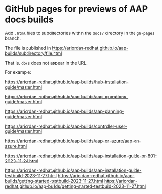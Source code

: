 # GitHub pages for previews of AAP docs builds

Add `.html` files to subdirectories within the `docs/` directory in the `gh-pages` branch.

The file is published in https://ariordan-redhat.github.io/aap-builds/subdirectory/file.html

That is, `docs` does not appear in the URL.

For example:

https://ariordan-redhat.github.io/aap-builds/hub-installation-guide/master.html

https://ariordan-redhat.github.io/aap-builds/aap-operations-guide/master.html

https://ariordan-redhat.github.io/aap-builds/aap-planning-guide/master.html


https://ariordan-redhat.github.io/aap-builds/controller-user-guide/master.html

https://ariordan-redhat.github.io/aap-builds/aap-on-azure/aap-on-azure.html

https://ariordan-redhat.github.io/aap-builds/aap-installation-guide-pr-801-2023-11-24.html

https://ariordan-redhat.github.io/aap-builds/aap-installation-guide-testbuild-2023-11-27.html
https://ariordan-redhat.github.io/aap-builds/getting-started-testbuild-2023-11-27.html
https://ariordan-redhat.github.io/aap-builds/getting-started-testbuild-2023-11-27.html
